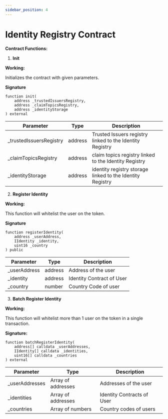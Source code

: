 ```yaml
---
sidebar_position: 4
---
```


# Identity Registry Contract
**Contract Functions:**

1. **Init**

**Working:**

Initializes the contract with given parameters.

**Signature**

```solidity
function init(
    address _trustedIssuersRegistry,
    address _claimTopicsRegistry,
    address _identityStorage
) external
```

| **Parameter** | **Type** | **Description** |
| --- | --- | --- |
| _trustedIssuersRegistry | address | Trusted Issuers registry linked to the Identity Registry |
| _claimTopicsRegistry | address | claim topics registry linked to the Identity Registry |
| _identityStorage | address | identity registry storage linked to the Identity Registry |
2. **Register Identity**

**Working:**

This function will whitelist the user on the token.

**Signature**

```solidity
function registerIdentity(
    address _userAddress,
    IIdentity _identity,
    uint16 _country
) public
```

| **Parameter** | **Type** | **Description** |
| --- | --- | --- |
| _userAddress | address | Address of the user |
| _identity | address | Identity Contract of User |
| _country | number | Country Code of user |
3. **Batch Register Identity**

**Working:**

This function will whitelist more than 1 user on the token in a single transaction.

**Signature:**

```solidity
function batchRegisterIdentity(
    address[] calldata _userAddresses,
    IIdentity[] calldata _identities,
    uint16[] calldata _countries
) external
```

| **Parameter** | **Type** | **Description** |
| --- | --- | --- |
| _userAddresses | Array of addresses | Addresses of the user |
| _identities | Array of addresses | Identity Contracts of User |
| _countries | Array of numbers | Country codes of users |